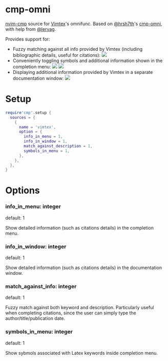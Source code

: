 # cmp-omni

[nvim-cmp](https://github.com/hrsh7th/nvim-cmp) source for [Vimtex](https://github.com/lervag/vimtex)'s omnifunc.
Based on [@hrsh7th](https://github.com/hrsh7th)'s [cmp-omni](https://github.com/hrsh7th/cmp-omni), with help from [@lervag](https://github.com/lervag).

Provides support for:
- Fuzzy matching against all info provided by Vimtex (including bibliographic details, useful for citations):
  ![](https://github.com/micangl/cmp-vimtex/assets/142919381/4887b19b-d08d-44e3-9b29-22e91a3a1728)
- Conveniently toggling symbols and additional information shown in the completion menu:
  ![](https://github.com/micangl/cmp-vimtex/assets/142919381/fc167389-134d-4a7c-b083-2c9eafe98891)
  ![](https://github.com/micangl/cmp-vimtex/assets/142919381/d2291237-81ba-408d-8860-a05487fed0fa)
- Displaying additional information provided by Vimtex in a separate documentation window:
  ![](https://github.com/micangl/cmp-vimtex/assets/142919381/eb3d8605-037c-4d0e-bd59-6144d428db1b)

# Setup

```lua
require'cmp'.setup {
  sources = {
    {
      name = 'vimtex',
      option = {
        info_in_menu = 1,
        info_in_window = 1,
        match_against_description = 1,
        symbols_in_menu = 1,
      },
    },
  },
}
```

# Options

### info_in_menu: integer
default: 1

Show detailed information (such as citations details) in the completion menu.

### info_in_window: integer
default: 1

Show detailed information (such as citations details) in the documentation window.

### match_against_info: integer
default: 1

Fuzzy match against both keyword and description.
Particularly useful when completing citations, since the user can simply type the author/title/publication date.

### symbols_in_menu: integer
default: 1

Show sybmols associated with Latex keywords inside completion menu.
